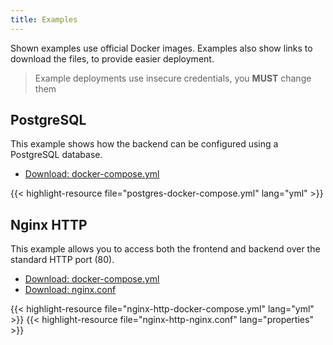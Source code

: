 ```yaml
---
title: Examples
---
```

Shown examples use official Docker images. Examples also show links to download the files, to provide easier deployment.

> Example deployments use insecure credentials, you **MUST** change them

## PostgreSQL
This example shows how the backend can be configured using a PostgreSQL database.

- [Download: docker-compose.yml](postgres-docker-compose.yml)

{{< highlight-resource file="postgres-docker-compose.yml" lang="yml" >}}

## Nginx HTTP
This example allows you to access both the frontend and backend over the standard HTTP port (80).

- [Download: docker-compose.yml](nginx-http-docker-compose.yml)
- [Download: nginx.conf](nginx-http-nginx.conf)

{{< highlight-resource file="nginx-http-docker-compose.yml" lang="yml" >}}
{{< highlight-resource file="nginx-http-nginx.conf" lang="properties" >}}

